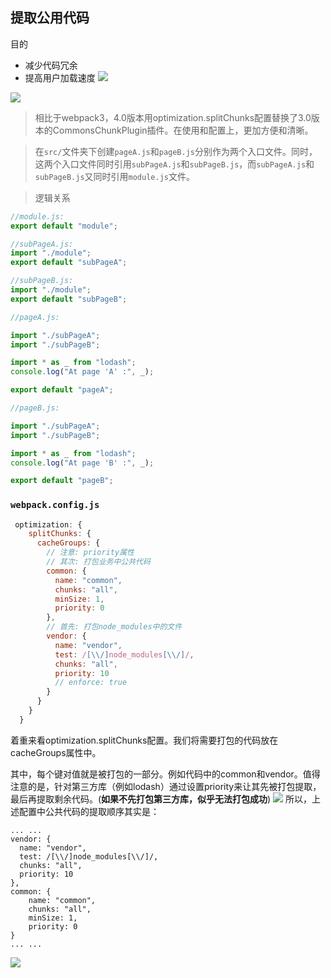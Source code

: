 ## 提取公用代码
目的
- 减少代码冗余
- 提高用户加载速度
![](https://upload-images.jianshu.io/upload_images/9249356-1753a3e4485a3825.png?imageMogr2/auto-orient/strip%7CimageView2/2/w/1240)

![](https://upload-images.jianshu.io/upload_images/9249356-ae564b81a217c8d5.png?imageMogr2/auto-orient/strip%7CimageView2/2/w/1240)


>相比于webpack3，4.0版本用optimization.splitChunks配置替换了3.0版本的CommonsChunkPlugin插件。在使用和配置上，更加方便和清晰。

>在`src/`文件夹下创建`pageA.js`和`pageB.js`分别作为两个入口文件。同时，这两个入口文件同时引用`subPageA.js`和`subPageB.js`，而`subPageA.js`和`subPageB.js`又同时引用`module.js`文件。

>逻辑关系
```javascript
//module.js:
export default "module";

//subPageA.js:
import "./module";
export default "subPageA";

//subPageB.js:
import "./module";
export default "subPageB";

//pageA.js:

import "./subPageA";
import "./subPageB";

import * as _ from "lodash";
console.log("At page 'A' :", _);

export default "pageA";

//pageB.js:

import "./subPageA";
import "./subPageB";

import * as _ from "lodash";
console.log("At page 'B' :", _);

export default "pageB";
```
### `webpack.config.js`

```javascript
 optimization: {
    splitChunks: {
      cacheGroups: {
        // 注意: priority属性
        // 其次: 打包业务中公共代码
        common: {
          name: "common",
          chunks: "all",
          minSize: 1,
          priority: 0
        },
        // 首先: 打包node_modules中的文件
        vendor: {
          name: "vendor",
          test: /[\\/]node_modules[\\/]/,
          chunks: "all",
          priority: 10
          // enforce: true
        }
      }
    }
  }
```

着重来看optimization.splitChunks配置。我们将需要打包的代码放在cacheGroups属性中。

其中，每个键对值就是被打包的一部分。例如代码中的common和vendor。值得注意的是，针对第三方库（例如lodash）通过设置priority来让其先被打包提取，最后再提取剩余代码。(**如果不先打包第三方库，似乎无法打包成功**)
![](https://upload-images.jianshu.io/upload_images/9249356-8bb6885b4e270fa2.png?imageMogr2/auto-orient/strip%7CimageView2/2/w/1240)
所以，上述配置中公共代码的提取顺序其实是：

```
... ...
vendor: {
  name: "vendor",
  test: /[\\/]node_modules[\\/]/,
  chunks: "all",
  priority: 10
},
common: {
    name: "common",
    chunks: "all",
    minSize: 1,
    priority: 0
}
... ...
```


![](https://upload-images.jianshu.io/upload_images/9249356-7c12100ea455bda2.png?imageMogr2/auto-orient/strip%7CimageView2/2/w/1240)
